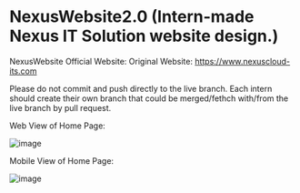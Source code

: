 # NexusWebsite2.0 (Intern-made Nexus IT Solution website design.)
NexusWebsite Official Website: Original Website: https://www.nexuscloud-its.com


Please do not commit and push directly to the live branch.
Each intern should create their own branch that could be merged/fethch with/from the live branch by pull request.

Web View of Home Page:

![image](https://github.com/NexusInterns/NexusWebsite2.0/assets/64356230/c6869065-0aa6-4e04-b4b3-2309f8f427bf)


Mobile View of Home Page:

![image](https://github.com/NexusInterns/NexusWebsite2.0/assets/64356230/0bc239b3-4ff9-4762-bba7-917092963bf9)
